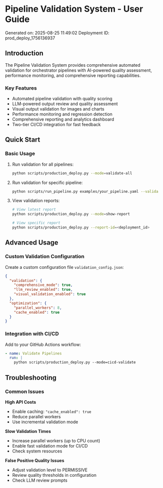 # Pipeline Validation System - User Guide

Generated on: 2025-08-25 11:49:02
Deployment ID: prod_deploy_1756136937

## Introduction

The Pipeline Validation System provides comprehensive automated validation
for orchestrator pipelines with AI-powered quality assessment, performance monitoring,
and comprehensive reporting capabilities.

### Key Features
- Automated pipeline validation with quality scoring
- LLM-powered output review and quality assessment
- Visual output validation for images and charts
- Performance monitoring and regression detection
- Comprehensive reporting and analytics dashboard
- Two-tier CI/CD integration for fast feedback

## Quick Start

### Basic Usage

1. Run validation for all pipelines:
   ```bash
   python scripts/production_deploy.py --mode=validate-all
   ```

2. Run validation for specific pipeline:
   ```bash
   python scripts/run_pipeline.py examples/your_pipeline.yaml --validate
   ```

3. View validation reports:
   ```bash
   # View latest report
   python scripts/production_deploy.py --mode=show-report
   
   # View specific report
   python scripts/production_deploy.py --report-id=<deployment_id>
   ```

## Advanced Usage

### Custom Validation Configuration

Create a custom configuration file `validation_config.json`:

```json
{
  "validation": {
    "comprehensive_mode": true,
    "llm_review_enabled": true,
    "visual_validation_enabled": true
  },
  "optimization": {
    "parallel_workers": 8,
    "cache_enabled": true
  }
}
```

### Integration with CI/CD

Add to your GitHub Actions workflow:

```yaml
- name: Validate Pipelines
  run: |
    python scripts/production_deploy.py --mode=cicd-validate
```

## Troubleshooting

### Common Issues

**High API Costs**
- Enable caching: `"cache_enabled": true`
- Reduce parallel workers
- Use incremental validation mode

**Slow Validation Times**
- Increase parallel workers (up to CPU count)
- Enable fast validation mode for CI/CD
- Check system resources

**False Positive Quality Issues**
- Adjust validation level to PERMISSIVE
- Review quality thresholds in configuration
- Check LLM review prompts

